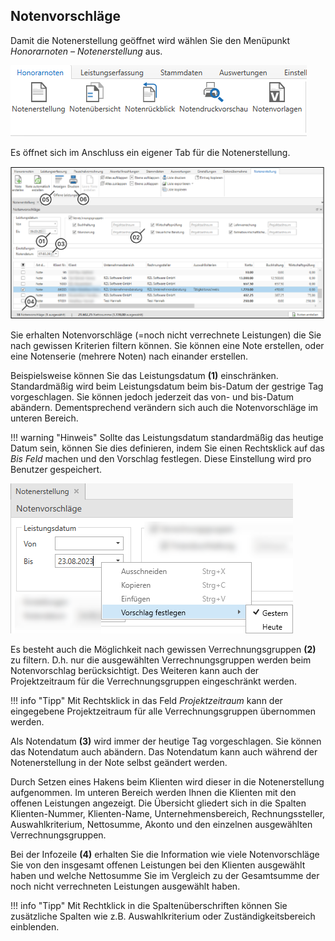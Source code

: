 ## Notenvorschläge

Damit die Notenerstellung geöffnet wird wählen Sie den Menüpunkt
*Honorarnoten – Notenerstellung* aus.


![](<img/image172.png>)

Es öffnet sich im Anschluss ein eigener Tab für die Notenerstellung.


![](<img/image173.png>)

Sie erhalten Notenvorschläge (=noch nicht verrechnete Leistungen) die
Sie nach gewissen Kriterien filtern können. Sie können eine Note
erstellen, oder eine Notenserie (mehrere Noten) nach einander erstellen.

Beispielsweise können Sie das Leistungsdatum **(1)** einschränken.
Standardmäßig wird beim Leistungsdatum beim bis-Datum der gestrige Tag
vorgeschlagen. Sie können jedoch jederzeit das von- und bis-Datum
abändern. Dementsprechend verändern sich auch die Notenvorschläge im
unteren Bereich.

!!! warning "Hinweis"
    Sollte das Leistungsdatum standardmäßig das heutige Datum sein, können
    Sie dies definieren, indem Sie einen Rechtsklick auf das *Bis Feld*
    machen und den Vorschlag festlegen. Diese Einstellung wird pro Benutzer
    gespeichert.

![](<img/image174.png>)

Es besteht auch die Möglichkeit nach gewissen Verrechnungsgruppen
**(2)** zu filtern. D.h. nur die ausgewählten Verrechnungsgruppen werden
beim Notenvorschlag berücksichtigt. Des Weiteren kann auch der
Projektzeitraum für die Verrechnungsgruppen eingeschränkt werden.

!!! info "Tipp"
    Mit Rechtsklick in das Feld *Projektzeitraum* kann der eingegebene
    Projektzeitraum für alle Verrechnungsgruppen übernommen werden.

Als Notendatum **(3)** wird immer der heutige Tag vorgeschlagen. Sie
können das Notendatum auch abändern. Das Notendatum kann auch während
der Notenerstellung in der Note selbst geändert werden.

Durch Setzen eines Hakens beim Klienten wird dieser in die
Notenerstellung aufgenommen. Im unteren Bereich werden Ihnen die
Klienten mit den offenen Leistungen angezeigt. Die Übersicht gliedert
sich in die Spalten Klienten-Nummer, Klienten-Name, Unternehmensbereich,
Rechnungssteller, Auswahlkriterium, Nettosumme, Akonto und den einzelnen
ausgewählten Verrechnungsgruppen.

Bei der Infozeile **(4)** erhalten Sie die Information wie viele
Notenvorschläge Sie von den insgesamt offenen Leistungen bei den
Klienten ausgewählt haben und welche Nettosumme Sie im Vergleich zu der
Gesamtsumme der noch nicht verrechneten Leistungen ausgewählt haben.

!!! info "Tipp"
    Mit Rechtklick in die Spaltenüberschriften können Sie zusätzliche
    Spalten wie z.B. Auswahlkriterium oder Zuständigkeitsbereich einblenden.